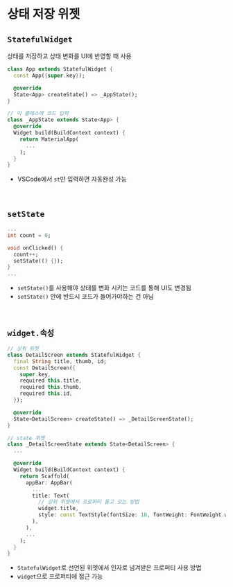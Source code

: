 # 상태 저장 위젯

## `StatefulWidget`
상태를 저장하고 상태 변화를 UI에 반영할 때 사용  
```dart
class App extends StatefulWidget {
  const App({super.key});

  @override
  State<App> createState() => _AppState();
}

// 이 클래스에 코드 입력
class _AppState extends State<App> {
  @override
  Widget build(BuildContext context) {
    return MaterialApp(
      ...
    );
  }
}
```
- VSCode에서 `st`만 입력하면 자동완성 가능

<br>

## `setState`
```dart
...
int count = 0;

void onClicked() {
  count++;
  setState(() {});
}
...
```
- `setState()`를 사용해야 상태를 변화 시키는 코드를 통해 UI도 변경됨
- `setState()` 안에 반드시 코드가 들어가야하는 건 아님

<br>

## `widget.속성`
```dart
// 상위 위젯
class DetailScreen extends StatefulWidget {
  final String title, thumb, id;
  const DetailScreen({
    super.key,
    required this.title,
    required this.thumb,
    required this.id,
  });

  @override
  State<DetailScreen> createState() => _DetailScreenState();
}

// state 위젯
class _DetailScreenState extends State<DetailScreen> {
  ...

  @override
  Widget build(BuildContext context) {
    return Scaffold(
      appBar: AppBar(
        ...
        title: Text(
          // 상위 위젯에서 프로퍼티 들고 오는 방법
          widget.title,
          style: const TextStyle(fontSize: 18, fontWeight: FontWeight.w600),
        ),
      ),
      ...
    );
  }
}
```
- `StatefulWidget`로 선언된 위젯에서 인자로 넘겨받은 프로퍼티 사용 방법
- `widget`으로 프로퍼티에 접근 가능